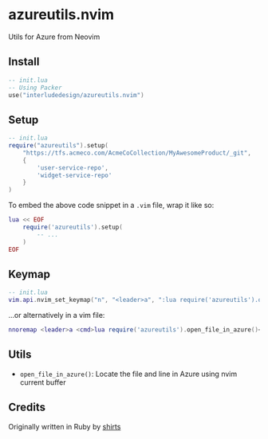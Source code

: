 # azureutils.nvim
Utils for Azure from Neovim

## Install
```lua
-- init.lua
-- Using Packer
use("interludedesign/azureutils.nvim")
```

## Setup
```lua
-- init.lua
require("azureutils").setup(
	"https://tfs.acmeco.com/AcmeCoCollection/MyAwesomeProduct/_git",
	{
		'user-service-repo',
		'widget-service-repo'
	}
)
```

To embed the above code snippet in a `.vim` file, wrap it like so:

```lua
lua << EOF
	require('azureutils').setup(
		-- ...
	)
EOF
```

## Keymap
```lua
-- init.lua
vim.api.nvim_set_keymap("n", "<leader>a", ":lua require('azureutils').open_file_in_azure()<CR>", {noremap = true})
```

...or alternatively in a vim file:

```lua
nnoremap <leader>a <cmd>lua require('azureutils').open_file_in_azure()<CR>
```

## Utils
- `open_file_in_azure()`: Locate the file and line in Azure using nvim current buffer

## Credits
Originally written in Ruby by [shirts](https://github.com/shirts)
